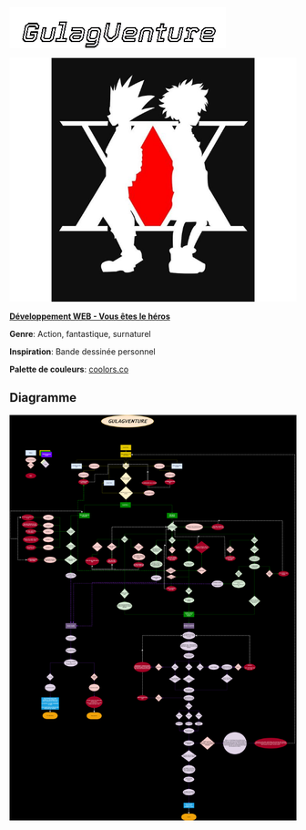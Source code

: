 ![](assets/titre_font.png)  

![](assets/logo.jpg)  

[**Développement WEB - Vous êtes le héros**](https://smnarnold.com/projets/vous-etes-le-heros)  

**Genre**: Action, fantastique, surnaturel    

**Inspiration**: Bande dessinée personnel  

**Palette de couleurs**: [coolors.co](https://coolors.co/af9164-f7f3e3-b3b6b7-6f1a07-2b2118)  

## Diagramme
![](assets/GULAGVENTURE_drawio.png)